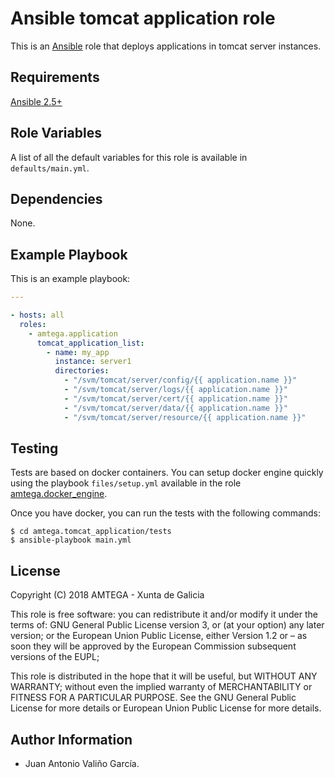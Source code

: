 # Ansible tomcat application role

This is an [Ansible](http://www.ansible.com) role that deploys applications in tomcat server instances.

## Requirements

[Ansible 2.5+](http://docs.ansible.com/ansible/latest/intro_installation.html)

## Role Variables

A list of all the default variables for this role is available in `defaults/main.yml`.

## Dependencies

None.

## Example Playbook

This is an example playbook:

```yaml
---

- hosts: all
  roles:
    - amtega.application
      tomcat_application_list:
        - name: my_app
          instance: server1
          directories:
            - "/svm/tomcat/server/config/{{ application.name }}"
            - "/svm/tomcat/server/logs/{{ application.name }}"
            - "/svm/tomcat/server/cert/{{ application.name }}"
            - "/svm/tomcat/server/data/{{ application.name }}"
            - "/svm/tomcat/server/resource/{{ application.name }}"                 
```

## Testing

Tests are based on docker containers. You can setup docker engine quickly using the playbook `files/setup.yml` available in the role [amtega.docker_engine](https://galaxy.ansible.com/amtega/docker_engine).

Once you have docker, you can run the tests with the following commands:

```shell
$ cd amtega.tomcat_application/tests
$ ansible-playbook main.yml
```

## License

Copyright (C) 2018 AMTEGA - Xunta de Galicia

This role is free software: you can redistribute it and/or modify
it under the terms of:
GNU General Public License version 3, or (at your option) any later version;
or the European Union Public License, either Version 1.2 or – as soon
they will be approved by the European Commission ­subsequent versions of
the EUPL;

This role is distributed in the hope that it will be useful,
but WITHOUT ANY WARRANTY; without even the implied warranty of
MERCHANTABILITY or FITNESS FOR A PARTICULAR PURPOSE.  See the
GNU General Public License for more details or European Union Public License for more details.

## Author Information

- Juan Antonio Valiño García.
